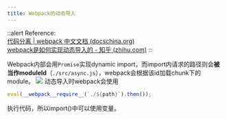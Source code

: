 ```yaml
---
title: Webpack的动态导入
---
```


::alert
Reference:
<br> 
[代码分离 | webpack 中文文档 (docschina.org)](https://webpack.docschina.org/guides/code-splitting/#dynamic-imports)
<br>
[webpack是如何实现动态导入的 - 知乎 (zhihu.com)](https://zhuanlan.zhihu.com/p/73325163)
::

Webpack内部会用`Promise`实现dynamic import，而import内请求的路径则会**被当作moduleId**（`./src/async.js`），webpack会根据该id加载chunk下的module。
![](https://s2.loli.net/2023/03/15/rAqtNho4ZVgaHzd.png)
动态导入时webpack会使用
```javascript
eval(__webpack__require__(`./${path}`).then());
```
执行代码，所以import()中可以使用变量。